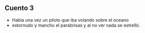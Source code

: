 ## Cuento 3
- Había una vez un piloto que iba volando sobre el oceano
- estornudo y mancho el parabrisas y al no ver nada se estrelló.